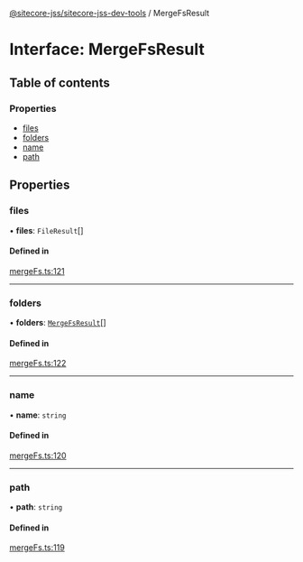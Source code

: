 [@sitecore-jss/sitecore-jss-dev-tools](../README.md) / MergeFsResult

# Interface: MergeFsResult

## Table of contents

### Properties

- [files](MergeFsResult.md#files)
- [folders](MergeFsResult.md#folders)
- [name](MergeFsResult.md#name)
- [path](MergeFsResult.md#path)

## Properties

### files

• **files**: `FileResult`[]

#### Defined in

[mergeFs.ts:121](https://github.com/Sitecore/jss/blob/acacbac49/packages/sitecore-jss-dev-tools/src/mergeFs.ts#L121)

___

### folders

• **folders**: [`MergeFsResult`](MergeFsResult.md)[]

#### Defined in

[mergeFs.ts:122](https://github.com/Sitecore/jss/blob/acacbac49/packages/sitecore-jss-dev-tools/src/mergeFs.ts#L122)

___

### name

• **name**: `string`

#### Defined in

[mergeFs.ts:120](https://github.com/Sitecore/jss/blob/acacbac49/packages/sitecore-jss-dev-tools/src/mergeFs.ts#L120)

___

### path

• **path**: `string`

#### Defined in

[mergeFs.ts:119](https://github.com/Sitecore/jss/blob/acacbac49/packages/sitecore-jss-dev-tools/src/mergeFs.ts#L119)
